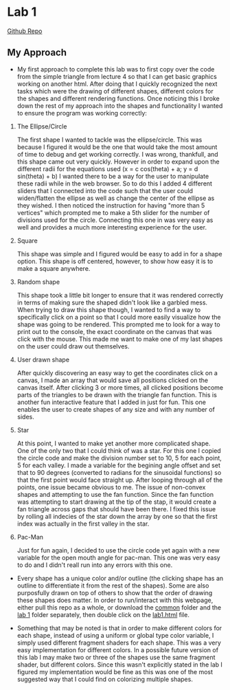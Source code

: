 # Lab 1

[Github Repo](https://github.com/dturk0610/EE465)

## My Approach

- My first approach to complete this lab was to first copy over the code from the simple triangle from lecture 4 so that I can get basic graphics working on another html. After doing that I quickly recognized the next tasks which were the drawing of different shapes, different colors for the shapes and different rendering functions. Once noticing this I broke down the rest of my approach into the shapes and functionality I wanted to ensure the program was working correctly:

1. The Ellipse/Circle

    The first shape I wanted to tackle was the ellipse/circle. This was because I figured it would be the one that would take the most amount of time to debug and get working correctly. I was wrong, thankfull, and this shape came out very quickly. However in order to expand upon the different radii for the equations used (x = c cos(theta) + a; y = d sin(theta) + b) I wanted there to be a way for the user to manipulate these radii while in the web browser. So to do this I added 4 different sliders that I connected into the code such that the user could widen/flatten the ellipse as well as change the center of the ellipse as they wished. I then noticed the instruction for having "more than 5 vertices" which prompted me to make a 5th slider for the number of divisions used for the circle. Connecting this one in was very easy as well and provides a much more interesting experience for the user.

2. Square

    This shape was simple and I figured would be easy to add in for a shape option. This shape is off centered, however, to show how easy it is to make a square anywhere.

3. Random shape

    This shape took a little bit longer to ensure that it was rendered correctly in terms of making sure the shaped didn't look like a garbled mess. When trying to draw this shape though, I wanted to find a way to specifically click on a point so that I could more easily visualize how the shape was going to be rendered. This prompted me to look for a way to print out to the console, the exact coordinate on the canvas that was click with the mouse. This made me want to make one of my last shapes on the user could draw out themselves.

4. User drawn shape

    After quickly discovering an easy way to get the coordinates click on a canvas, I made an array that would save all positions clicked on the canvas itself. After clicking 3 or more times, all clicked positions become parts of the triangles to be drawn with the triangle fan function. This is another fun interactive feature that I added in just for fun. This one enables the user to create shapes of any size and with any number of sides.

5. Star

    At this point, I wanted to make yet another more complicated shape. One of the only two that I could think of was a star. For this one I copied the circle code and make the division number set to 10, 5 for each point, 5 for each valley. I made a variable for the begining angle offset and set that to 90 degrees (converted to radians for the sinusoidal functions) so that the first point would face straight up. After looping through all of the points, one issue became obvious to me. The issue of non-convex shapes and attempting to use the fan function. Since the fan function was attempting to start drawing at the tip of the stap, it would create a fan triangle across gaps that should have been there. I fixed this issue by rolling all indecies of the star down the array by one so that the first index was actually in the first valley in the star.

6. Pac-Man

    Just for fun again, I decided to use the circle code yet again with a new variable for the open mouth angle for pac-man. This one was very easy to do and I didn't reall run into any errors with this one.

- Every shape has a unique color and/or outline (the clicking shape has an outline to differentiate it from the rest of the shapes). Some are also purposfully drawn on top of others to show that the order of drawing these shapes does matter. In order to run/interact with this webpage, either pull this repo as a whole, or download the [common](../Common/) folder and the [lab 1](../Lab%201/) folder separately, then double click on the [lab1.html](lab1.html) file.

- Something that may be noted is that in order to make different colors for each shape, instead of using a uniform or global type color variable, I simply used different fragment shaders for each shape. This was a very easy implementation for different colors. In a possible future version of this lab I may make two or three of the shapes use the same fragment shader, but different colors. Since this wasn't explicitly stated in the lab I figured my implementation would be fine as this was one of the most suggested way that I could find on colorizing multiple shapes.
